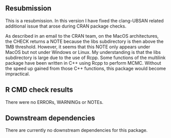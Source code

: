## Resubmission
This is a resubmission. In this version I have fixed the clang-UBSAN related
additional issue that arose during CRAN package checks. 

As described in an email to the CRAN team, on the MacOS architectures, the CHECK 
returns a NOTE because the libs subdirectory is then above the 1MB threshold. 
However, it seems that this NOTE only appears under MacOS but not under Windows 
or Linux. My understanding is that the libs subdirectory is large due to the 
use of Rcpp. Some functions of the multilink package have been written in C++ 
using Rcpp to perform MCMC. Without the speed up gained from those C++ 
functions, this package would become impractical. 

## R CMD check results
There were no ERRORs, WARNINGs or NOTEs.

## Downstream dependencies
There are currently no downstream dependencies for this package.
